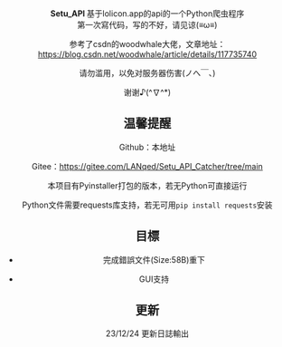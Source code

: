 <div align="center">
	<b>
		Setu_API
	</b>
	基于lolicon.app的api的一个Python爬虫程序
<div>
第一次寫代码，写的不好，请见谅(≡ω≡)

参考了csdn的woodwhale大佬，文章地址：https://blog.csdn.net/woodwhale/article/details/117735740

请勿滥用，以免对服务器伤害(ノへ￣、)

谢谢♪(^∇^*)

## 温馨提醒

Github：本地址

Gitee：https://gitee.com/LANqed/Setu_API_Catcher/tree/main

本项目有Pyinstaller打包的版本，若无Python可直接运行

Python文件需要requests库支持，若无可用`pip install requests`安装

## 目標

* 完成錯誤文件(Size:58B)重下

* GUI支持

## 更新

23/12/24 更新日誌輸出


